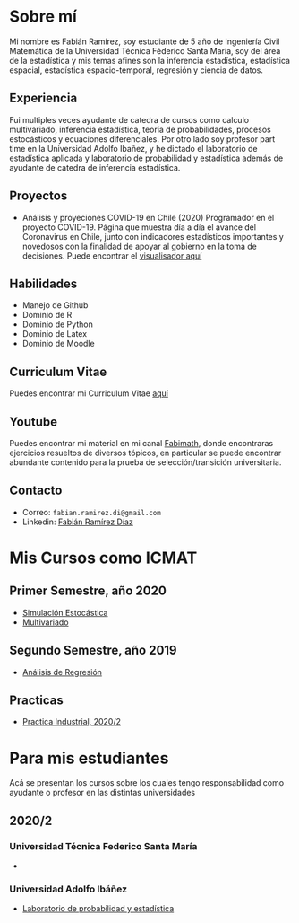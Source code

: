 # Sobre mí

Mi nombre es Fabián Ramírez, soy estudiante de 5 año de Ingeniería Civil Matemática de la Universidad Técnica Féderico Santa María, soy del área de la estadística y mis temas afines son la inferencia estadística, estadística espacial, estadística espacio-temporal, regresión y ciencia de datos.

## Experiencia
Fui multiples veces ayudante de catedra de cursos como calculo multivariado, inferencia estadística, teoría de probabilidades, procesos estocásticos y ecuaciones diferenciales. Por otro lado soy profesor part time en la Universidad Adolfo Ibañez, y he dictado el laboratorio de estadística aplicada y laboratorio de probabilidad y estadística además de ayudante de catedra de inferencia estadística.

## Proyectos
* Análisis y proyeciones COVID-19 en Chile
(2020) Programador en el proyecto COVID-19. Página que muestra día a día el avance del Coronavirus en Chile, junto con indicadores estadísticos importantes y novedosos con la finalidad de apoyar al gobierno en la toma de decisiones. Puede encontrar el [visualisador aquí](https://covid-19vis.cmm.uchile.cl/info)

## Habilidades
* Manejo de Github
* Dominio de R
* Dominio de Python
* Dominio de Latex
* Dominio de Moodle

## Curriculum Vitae

Puedes encontrar mi Curriculum Vitae [aquí](cv/cv.pdf)

## Youtube

Puedes encontrar mi material en mi canal [Fabimath](https://youtube.com/c/fabimath/), donde encontraras ejercicios resueltos de diversos tópicos, en particular se puede encontrar abundante contenido para la prueba de selección/transición universitaria.

## Contacto

* Correo: `fabian.ramirez.di@gmail.com`
* Linkedin: [Fabián Ramírez Díaz](https://www.linkedin.com/in/fabi%C3%A1n-ram%C3%ADrez-d%C3%ADaz-955761189/)

# Mis Cursos como ICMAT

## Primer Semestre, año 2020
* [Simulación Estocástica](https://fabimath.github.io/Simulaci-n-Estoc-stica/)
* [Multivariado](https://fabimath.github.io/Multivariado/)

## Segundo Semestre, año 2019
* [Análisis de Regresión](https://fabimath.github.io/Regresi-n/)

## Practicas
* [Practica Industrial, 2020/2](https://fabimath.github.io/Practica/)

# Para mis estudiantes
Acá se presentan los cursos sobre los cuales tengo responsabilidad como ayudante o profesor en las distintas universidades
## 2020/2
### Universidad Técnica Federico Santa María
* 

### Universidad Adolfo Ibáñez
* [Laboratorio de probabilidad y estadística](https://fabimath.github.io/LEC-PYE/)
